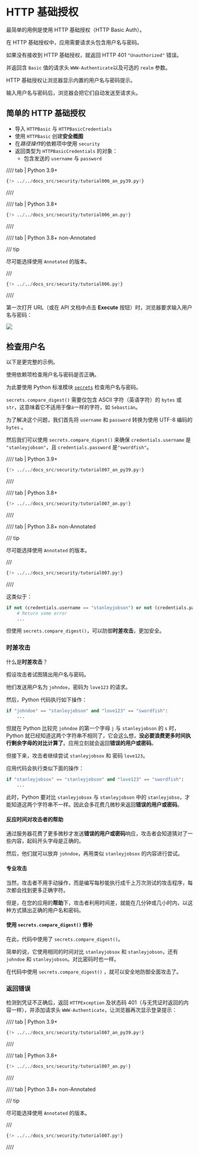 # HTTP 基础授权

最简单的用例是使用 HTTP 基础授权（HTTP Basic Auth）。

在 HTTP 基础授权中，应用需要请求头包含用户名与密码。

如果没有接收到 HTTP 基础授权，就返回 HTTP 401 `"Unauthorized"` 错误。

并返回含 `Basic` 值的请求头 `WWW-Authenticate`以及可选的 `realm` 参数。

HTTP 基础授权让浏览器显示内置的用户名与密码提示。

输入用户名与密码后，浏览器会把它们自动发送至请求头。

## 简单的 HTTP 基础授权

* 导入 `HTTPBasic` 与 `HTTPBasicCredentials`
* 使用 `HTTPBasic` 创建**安全概图**
* 在*路径操作*的依赖项中使用 `security`
* 返回类型为 `HTTPBasicCredentials` 的对象：
    * 包含发送的 `username` 与 `password`

//// tab | Python 3.9+

```Python hl_lines="4  8  12"
{!> ../../docs_src/security/tutorial006_an_py39.py!}
```

////

//// tab | Python 3.8+

```Python hl_lines="2  7  11"
{!> ../../docs_src/security/tutorial006_an.py!}
```

////

//// tab | Python 3.8+ non-Annotated

/// tip

尽可能选择使用 `Annotated` 的版本。

///

```Python hl_lines="2  6  10"
{!> ../../docs_src/security/tutorial006.py!}
```

////

第一次打开 URL（或在 API 文档中点击 **Execute** 按钮）时，浏览器要求输入用户名与密码：

<img src="/img/tutorial/security/image12.png">

## 检查用户名

以下是更完整的示例。

使用依赖项检查用户名与密码是否正确。

为此要使用 Python 标准模块 <a href="https://docs.python.org/3/library/secrets.html" class="external-link" target="_blank">`secrets`</a> 检查用户名与密码。

`secrets.compare_digest()` 需要仅包含 ASCII 字符（英语字符）的 `bytes` 或 `str`，这意味着它不适用于像`á`一样的字符，如 `Sebastián`。

为了解决这个问题，我们首先将 `username` 和 `password` 转换为使用 UTF-8 编码的 `bytes` 。

然后我们可以使用 `secrets.compare_digest()` 来确保 `credentials.username` 是 `"stanleyjobson"`，且 `credentials.password` 是`"swordfish"`。

//// tab | Python 3.9+

```Python hl_lines="1  12-24"
{!> ../../docs_src/security/tutorial007_an_py39.py!}
```

////

//// tab | Python 3.8+

```Python hl_lines="1  12-24"
{!> ../../docs_src/security/tutorial007_an.py!}
```

////

//// tab | Python 3.8+ non-Annotated

/// tip

尽可能选择使用 `Annotated` 的版本。

///

```Python hl_lines="1  11-21"
{!> ../../docs_src/security/tutorial007.py!}
```

////

这类似于：

```Python
if not (credentials.username == "stanleyjobson") or not (credentials.password == "swordfish"):
    # Return some error
    ...
```

但使用 `secrets.compare_digest()`，可以防御**时差攻击**，更加安全。

### 时差攻击

什么是**时差攻击**？

假设攻击者试图猜出用户名与密码。

他们发送用户名为 `johndoe`，密码为 `love123`  的请求。

然后，Python 代码执行如下操作：

```Python
if "johndoe" == "stanleyjobson" and "love123" == "swordfish":
    ...
```

但就在 Python 比较完 `johndoe` 的第一个字母 `j` 与 `stanleyjobson` 的 `s` 时，Python 就已经知道这两个字符串不相同了，它会这么想，**没必要浪费更多时间执行剩余字母的对比计算了**。应用立刻就会返回**错误的用户或密码**。

但接下来，攻击者继续尝试 `stanleyjobsox` 和 密码 `love123`。

应用代码会执行类似下面的操作：

```Python
if "stanleyjobsox" == "stanleyjobson" and "love123" == "swordfish":
    ...
```

此时，Python 要对比 `stanleyjobsox` 与 `stanleyjobson` 中的 `stanleyjobso`，才能知道这两个字符串不一样。因此会多花费几微秒来返回**错误的用户或密码**。

#### 反应时间对攻击者的帮助

通过服务器花费了更多微秒才发送**错误的用户或密码**响应，攻击者会知道猜对了一些内容，起码开头字母是正确的。

然后，他们就可以放弃 `johndoe`，再用类似 `stanleyjobsox` 的内容进行尝试。

#### **专业**攻击

当然，攻击者不用手动操作，而是编写每秒能执行成千上万次测试的攻击程序，每次都会找到更多正确字符。

但是，在您的应用的**帮助**下，攻击者利用时间差，就能在几分钟或几小时内，以这种方式猜出正确的用户名和密码。

#### 使用 `secrets.compare_digest()` 修补

在此，代码中使用了 `secrets.compare_digest()`。

简单的说，它使用相同的时间对比 `stanleyjobsox` 和 `stanleyjobson`，还有 `johndoe` 和 `stanleyjobson`。对比密码时也一样。

在代码中使用 `secrets.compare_digest()` ，就可以安全地防御全面攻击了。

### 返回错误

检测到凭证不正确后，返回 `HTTPException` 及状态码 401（与无凭证时返回的内容一样），并添加请求头 `WWW-Authenticate`，让浏览器再次显示登录提示：

//// tab | Python 3.9+

```Python hl_lines="26-30"
{!> ../../docs_src/security/tutorial007_an_py39.py!}
```

////

//// tab | Python 3.8+

```Python hl_lines="26-30"
{!> ../../docs_src/security/tutorial007_an.py!}
```

////

//// tab | Python 3.8+ non-Annotated

/// tip

尽可能选择使用 `Annotated` 的版本。

///

```Python hl_lines="23-27"
{!> ../../docs_src/security/tutorial007.py!}
```

////
